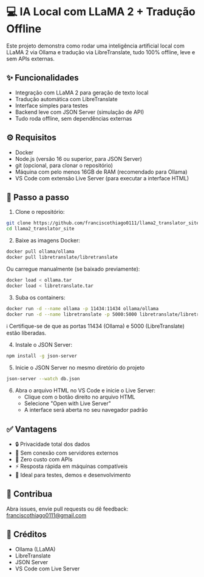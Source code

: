 # 💻 IA Local com LLaMA 2 + Tradução Offline

Este projeto demonstra como rodar uma inteligência artificial local com LLaMA 2 via Ollama e tradução via LibreTranslate, tudo 100% offline, leve e sem APIs externas.

## ✨ Funcionalidades

- Integração com LLaMA 2 para geração de texto local
- Tradução automática com LibreTranslate
- Interface simples para testes
- Backend leve com JSON Server (simulação de API)
- Tudo roda offline, sem dependências externas

## ⚙️ Requisitos

- Docker
- Node.js (versão 16 ou superior, para JSON Server)
- git (opcional, para clonar o repositório)
- Máquina com pelo menos 16GB de RAM (recomendado para Ollama)
- VS Code com extensão Live Server (para executar a interface HTML)

## 🚀 Passo a passo

1. Clone o repositório:
```bash
git clone https://github.com/franciscothiago0111/llama2_translator_site
cd llama2_translator_site
```

2. Baixe as imagens Docker:
```bash
docker pull ollama/ollama
docker pull libretranslate/libretranslate
```

Ou carregue manualmente (se baixado previamente):
```bash
docker load < ollama.tar
docker load < libretranslate.tar
```

3. Suba os containers:
```bash
docker run -d --name ollama -p 11434:11434 ollama/ollama
docker run -d --name libretranslate -p 5000:5000 libretranslate/libretranslate
```

ℹ️ Certifique-se de que as portas 11434 (Ollama) e 5000 (LibreTranslate) estão liberadas.

4. Instale o JSON Server:
```bash
npm install -g json-server
```

5. Inicie o JSON Server no mesmo diretório do projeto
```bash
json-server --watch db.json
```

6. Abra o arquivo HTML no VS Code e inicie o Live Server:
   - Clique com o botão direito no arquivo HTML
   - Selecione "Open with Live Server"
   - A interface será aberta no seu navegador padrão

## ✅ Vantagens

- 🔒 Privacidade total dos dados
- 🚫 Sem conexão com servidores externos
- 💸 Zero custo com APIs
- ⚡️ Resposta rápida em máquinas compatíveis
- 🧪 Ideal para testes, demos e desenvolvimento

## 📩 Contribua
Abra issues, envie pull requests ou dê feedback: franciscothiago0111@gmail.com

## 🧠 Créditos

- Ollama (LLaMA)
- LibreTranslate
- JSON Server
- VS Code com Live Server